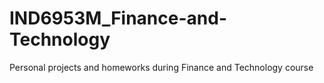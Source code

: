 # IND6953M_Finance-and-Technology
Personal projects and homeworks during Finance and Technology course
